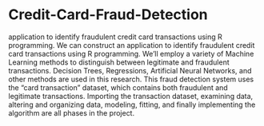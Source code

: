 # Credit-Card-Fraud-Detection
application to identify fraudulent credit card transactions using R programming.
We can construct an application to identify fraudulent credit card transactions using R programming. 
We’ll employ a variety of Machine Learning methods to distinguish between legitimate and fraudulent transactions. 
Decision Trees, Regressions, Artificial Neural Networks, and other methods are used in this research.
This fraud detection system uses the “card transaction” dataset, which contains both fraudulent and legitimate transactions. 
Importing the transaction dataset, examining data, altering and organizing data, modeling, fitting, and finally implementing the algorithm are all phases in the project.
